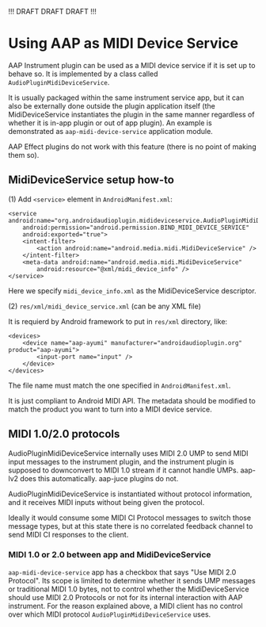 !!! DRAFT DRAFT DRAFT !!!

# Using AAP as MIDI Device Service

AAP Instrument plugin can be used as a MIDI device service if it is set up to behave so. It is implemented by a class called `AudioPluginMidiDeviceService`.

It is usually packaged within the same instrument service app, but it can also be externally done outside the plugin application itself (the MidiDeviceService instantiates the plugin in the same manner regardless of whether it is in-app plugin or out of app plugin). An example is demonstrated as `aap-midi-device-service` application module.

AAP Effect plugins do not work with this feature (there is no point of making them so).

## MidiDeviceService setup how-to

(1) Add `<service>` element in `AndroidManifest.xml`:

```
<service android:name="org.androidaudioplugin.midideviceservice.AudioPluginMidiDeviceService"
    android:permission="android.permission.BIND_MIDI_DEVICE_SERVICE"
    android:exported="true">
    <intent-filter>
        <action android:name="android.media.midi.MidiDeviceService" />
    </intent-filter>
    <meta-data android:name="android.media.midi.MidiDeviceService"
        android:resource="@xml/midi_device_info" />
</service>
```

Here we specify `midi_device_info.xml` as the MidiDeviceService descriptor.

(2) `res/xml/midi_device_service.xml` (can be any XML file)

It is requierd by Android framework to put in `res/xml` directory, like:

```
<devices>
    <device name="aap-ayumi" manufacturer="androidaudioplugin.org" product="aap-ayumi">
        <input-port name="input" />
    </device>
</devices>
```

The file name must match the one specified in `AndroidManifest.xml`.

It is just compliant to Android MIDI API. The metadata should be modified to match the product you want to turn into a MIDI device service.

## MIDI 1.0/2.0 protocols

AudioPluginMidiDeviceService internally uses MIDI 2.0 UMP to send MIDI input messages to the instrument plugin, and the instrument plugin is supposed to downconvert to MIDI 1.0 stream if it cannot handle UMPs. aap-lv2 does this automatically. aap-juce plugins do not.

AudioPluginMidiDeviceService is instantiated without protocol information, and it receives MIDI inputs without being given the protocol.

Ideally it would consume some MIDI CI Protocol messages to switch those message types, but at this state there is no correlated feedback channel to send MIDI CI responses to the client.

### MIDI 1.0 or 2.0 between app and MidiDeviceService

`aap-midi-device-service` app has a checkbox that says "Use MIDI 2.0 Protocol". Its scope is limited to determine whether it sends UMP messages or traditional MIDI 1.0 bytes, not to control whether the MidiDeviceService should use MIDI 2.0 Protocols or not for its internal interaction with AAP instrument. For the reason explained above, a MIDI client has no control over which MIDI protocol `AudioPluginMidiDeviceService` uses.
